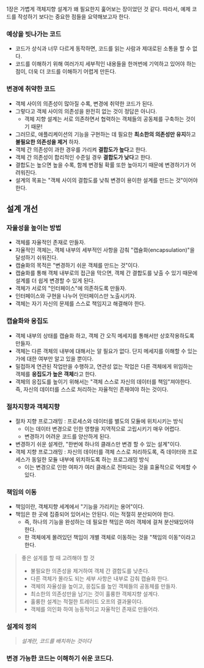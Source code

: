 1장은 가볍게 객체지향 설계가 왜 필요한지 훑어보는 장이었던 것 같다.
따라서, 예제 코드를 작성하기 보다는 중요한 점들을 요약해보고자 한다.

### 예상을 빗나가는 코드
- 코드가 상식과 너무 다르게 동작하면, 코드를 읽는 사람과 제대로된 소통을 할 수 없다.
- 코드를 이해하기 위해 여러가지 세부적인 내용들을 한꺼번에 기억하고 있어야 하는 점이, 더욱 더 코드를 이해하기 어렵게 만든다.


### 변경에 취약한 코드
- 객체 사이의 의존성이 많아질 수록, 변경에 취약한 코드가 된다.
- 그렇다고 객체 사이의 의존성을 완전히 없는 것이 정답은 아니다. 
  - 객체 지향 설계는 서로 의존하면서 협력하는 객체들의 공동체를 구축하는 것이기 때문!
- 그러므로, 애플리케이션의 기능을 구현하는 데 필요한 **최소한의 의존성만 유지**하고 **불필요한 의존성을 제거** 하자.
- 객체 간 의존성이 과한 경우를 가리켜 **결합도가 높다**고 한다.
- 객체 간 의존성이 합리적인 수준일 경우 **결합도가 낮다**고 한다.
- 결합도는 높으면 높을 수록, 함께 변경될 확률 또한 높아지기 때문에 변경하기가 어려워진다.
- 설계의 목표는 "객체 사이의 결합도를 낮춰 변경이 용이한 설계를 만드는 것"이어야 한다.


## 설계 개선
### 자율성을 높이는 방법
- 객체를 자율적인 존재로 만들자.
- 자율적인 객체는, 객체 내부의 세부적인 사항을 감춰 "캡슐화(encapsulation)"을 달성하기 쉬워진다.
- 캡슐화의 목적은 "변경하기 쉬운 객체를 만드는 것"이다.
- 캡슐화를 통해 객체 내부로의 접근을 막으면, 객체 간 결합도를 낮출 수 있기 때문에 설계를 더 쉽게 변경할 수 있게 된다.
- 객체가 서로의 "인터페이스"에 의존하도록 만들자.
- 인터페이스와 구현을 나누어 인터페이스만 노출시키자.
- 객체는 자기 자신의 문제를 스스로 책임지고 해결해야 한다.


### 캡슐화와 응집도
- 객체 내부의 상태를 캡슐화 하고, 객체 간 오직 메세지를 통해서만 상호작용하도록 만들자.
- 객체는 다른 객체의 내부에 대해서는 알 필요가 없다. 단지 메세지를 이해할 수 있는가에 대한 여부만 알고 있을 뿐이다.
- 밀접하게 연관된 작업만을 수행하고, 연관성 없는 작업은 다른 객체에게 위임하는 객체를 **응집도가 높은 객체**라고 한다.
- 객체의 응집도를 높이기 위해서는 "객체 스스로 자신의 데이터를 책임"져야한다. 즉, 자신의 데이터를 스스로 처리하는 자율적인 존재여야 하는 것이다.


### 절차지향과 객체지향
- 절차 지향 프로그래밍 : 프로세스와 데이터를 별도의 모듈에 위치시키는 방식
  - 이는 데이터 변경으로 인한 영향을 지역적으로 고립시키기 매우 어렵다.
  - 변경하기 어려운 코드를 양산하게 된다.
- 변경하기 쉬운 설계란, "한번에 하나의 클래스만 변경 할 수 있는 설계"이다.
- 객체 지향 프로그래밍 : 자신의 데이터를 객체 스스로 처리하도록, 즉 데이터와 프로세스가 동일한 모듈 내부에 위치하도록 하는 프로그래밍 방식
  - 이는 변경으로 인한 여파가 여러 클래스로 전파되는 것을 효율적으로 억제할 수 있다.


### 책임의 이동
- 책임이란, 객체지향 세계에서 "기능을 가리키는 용어"이다.
- 책임은 한 곳에 집중되어 있어서는 안된다. 이는 적절히 분산되어야 한다.
  - 즉, 하나의 기능을 완성하는 데 필요한 책임은 여러 객체에 걸쳐 분산돼있어야 한다.
  - 한 객체에게 몰려있던 책임이 개별 객체로 이동하는 것을 "책임의 이동"이라고 한다.


> 좋은 설게를 할 때 고려해야 할 것
> - 불필요한 의존성을 제거하여 객체 간 결합도를 낮춘다.
> - 다른 객체가 몰라도 되는 세부 사항은 내부로 감춰 캡슐화 한다.
> - 객체의 자율성을 높이고, 응집도를 높인 객체들의 공동체를 만들자.
> - 최소한의 의존성만을 남기는 것이 훌륭한 객체지향 설계다.
> - 훌륭한 설계는 적절한 트레이드 오프의 결과물이다.
> - 객체를 의인화 하여 능동적이고 자율적인 존재로 만들어라.


### 설계의 정의
> *설계란, 코드를 배치하는 것이다*


### 변경 가능한 코드는 이해하기 쉬운 코드다.
